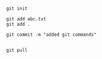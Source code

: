 ```
git init
```

```
git add abc.txt
git add .
```
```
git commit -m "added git commands"
```

```

git pull

```
